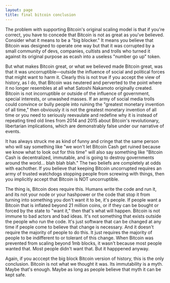 ```yaml
---
layout: page
title: final bitcoin conclusion
---
```


The problem with supporting Bitcoin's original scaling model is that if you're correct, you have to concede that Bitcoin is not 
as great as you've believed. Consider what it means to be a "big blocker." It means you believe that Bitcoin was designed
to operate one way but that it was corrupted by a small community of devs, companies, cultists and trolls who turned it
against its original purpose as ecash into a useless "number go up" token.

But what makes Bitcoin great, or what we believed made Bitcoin great, was that it was uncorruptible—outside the influence of social and
political forces that might want to harm it. Clearly this is not true if you accept the view of history, as I do, that
Bitcoin was neutered and perverted to the point where it no longer resembles at all what Satoshi Nakamoto originally created. Bitcoin
is not incorruptible or outside of the influence of government, special interests, or unwashed masses. If an army of social media trolls could convince or bully people
into ruining the "greatest monetary invention of all time," then obviously it is not the greatest monetary invention of all time or you need
to seriously reevaulate and redefine why it is instead of repeating tired old lines from 2014 and 2015 about Bitcoin's
revolutionary, libertarian implications, which are demonstrably false under our narrative of events.

It has always struck me as kind of funny and cringe that the same person who will say something like "we won't let Bitcoin Cash 
get ruined because we know what to look out for this time" will also say something like "Bitcoin Cash is decentralized, immutable, and
is going to destroy governments around the world... blah blah blah." The two beliefs are completely at odds with eachother. If you believe that
keeping Bitcoin uncorrupted requires an army of trusted watchdogs stopping people from screwing with things, then you implicitly
accept that Bitcoin is NOT uncorruptible.

The thing is, Bitcoin does require this. Humans write the code and run it, and its not your node or your hashpower or the code that stop
it from turning into something you don't want it to be, it's people. If people want a Bitcoin that is inflated beyond 21 million coins,
or if they can be bought or forced by the state to "want it," then that's what will happen. Bitcoin is not immune to bad actors and bad ideas. It's not
something that exists outside the people who run the code. It's just software that can be changed at any time if people come to believe
that change is necessary. And it doesn't require the majority of people to do this. It just requires the majority of people to be indifferent to
or tolerant of this change. When Bitcoin was prevented from scaling beyond 1mb blocks, it wasn't because most people wanted that. Most 
people didn't want that. But it happpened anyway.

Again, if you acccept the big block Bitcoin version of history, this is the only conclusion. Bitcoin is not what we thought it was.  Its immutability is a myth. Maybe
that's enough. Maybe as long as people believe that myth it can be kept safe.
